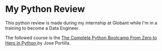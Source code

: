 # My Python Review

This python review is made during my internship at Globant while I'm in a training to become a Data Engineer.

The followed course is the [The Complete Python Bootcamp From Zero to Hero in Python
](https://udemy.com/course/complete-python-bootcamp/) by Jose Portilla.
